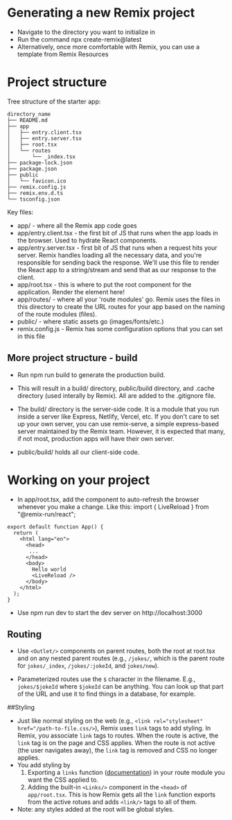 # Generating a new Remix project

- Navigate to the directory you want to initialize in
- Run the command npx create-remix@latest
- Alternatively, once more comfortable with Remix, you can use a template from Remix Resources

# Project structure

Tree structure of the starter app:

```
directory_name
├── README.md
├── app
│   ├── entry.client.tsx
│   ├── entry.server.tsx
│   ├── root.tsx
│   └── routes
│       └── _index.tsx
├── package-lock.json
├── package.json
├── public
│   └── favicon.ico
├── remix.config.js
├── remix.env.d.ts
└── tsconfig.json
```

Key files:

- app/ - where all the Remix app code goes
- app/entry.client.tsx - the first bit of JS that runs when the app loads in the browser. Used to hydrate React components.
- app/entry.server.tsx - first bit of JS that runs when a request hits your server. Remix handles loading all the necessary data, and you're responsible for sending back the response. We'll use this file to render the React app to a string/stream and send that as our response to the client.
- app/root.tsx - this is where to put the root component for the application. Render the <html> element here!
- app/routes/ - where all your 'route modules' go. Remix uses the files in this directory to create the URL routes for your app based on the naming of the route modules (files).
- public/ - where static assets go (images/fonts/etc.)
- remix.config.js - Remix has some configuration options that you can set in this file

## More project structure - build

- Run npm run build to generate the production build.

- This will result in a build/ directory, public/build directory, and .cache directory (used interally by Remix). All are added to the .gitignore file.

- The build/ directory is the server-side code. It is a module that you run inside a server like Express, Netlify, Vercel, etc. If you don't care to set up your own server, you can use remix-serve, a simple express-based server maintained by the Remix team. However, it is expected that many, if not most, production apps will have their own server.
- public/build/ holds all our client-side code.

# Working on your project

- In app/root.tsx, add the <LiveReload /> component to auto-refresh the browser whenever you make a change. Like this:
  import { LiveReload } from "@remix-run/react";

```
export default function App() {
  return (
    <html lang="en">
      <head>
       ...
      </head>
      <body>
        Hello world
        <LiveReload />
      </body>
    </html>
  );
}
```

- Use npm run dev to start the dev server on http://localhost:3000

## Routing

- Use `<Outlet/>` components on parent routes, both the root at root.tsx and on any nested parent routes (e.g., `/jokes/`, which is the parent route for `jokes/_index`, `/jokes/:jokeId`, and `jokes/new`).

- Parameterized routes use the `$` character in the filename. E.g., `jokes/$jokeId` where `$jokeId` can be anything. You can look up that part of the URL and use it to find things in a database, for example.

##Styling

- Just like normal styling on the web (e.g., `<link rel="stylesheet" href="/path-to-file.css/>`), Remix uses `link` tags to add styling. In Remix, you associate `link` tags to routes. When the route is active, the `link` tag is on the page and CSS applies. When the route is not active (the user navigates away), the `link` tag is removed and CSS no longer applies.
- You add styling by
  1. Exporting a `links` function ([documentation](https://remix.run/docs/en/main/route/links)) in your route module you want the CSS applied to.
  2. Adding the built-in `<Links/>` component in the `<head>` of `app/root.tsx`. This is how Remix gets all the `link` function exports from the active rotues and adds `<link/>` tags to all of them.
- Note: any styles added at the root will be global styles.
